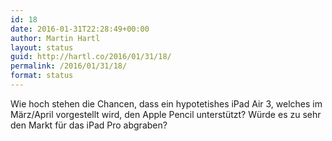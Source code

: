 ```yaml
---
id: 18
date: 2016-01-31T22:28:49+00:00
author: Martin Hartl
layout: status
guid: http://hartl.co/2016/01/31/18/
permalink: /2016/01/31/18/
format: status
---
```

Wie hoch stehen die Chancen, dass ein hypotetishes iPad Air 3, welches im März/April vorgestellt wird, den Apple Pencil unterstützt? Würde es zu sehr den Markt für das iPad Pro abgraben?